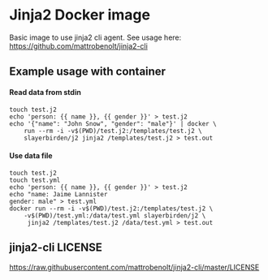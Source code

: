 # Jinja2 Docker image

Basic image to use jinja2 cli agent. See usage here: https://github.com/mattrobenolt/jinja2-cli

## Example usage with container

#### Read data from stdin

    touch test.j2
    echo 'person: {{ name }}, {{ gender }}' > test.j2
    echo '{"name": "John Snow", "gender": "male"}' | docker \
        run --rm -i -v$(PWD)/test.j2:/templates/test.j2 \
        slayerbirden/j2 jinja2 /templates/test.j2 > test.out

#### Use data file
    
    touch test.j2
    touch test.yml
    echo 'person: {{ name }}, {{ gender }}' > test.j2
    echo "name: Jaime Lannister
    gender: male" > test.yml
    docker run --rm -i -v$(PWD)/test.j2:/templates/test.j2 \
        -v$(PWD)/test.yml:/data/test.yml slayerbirden/j2 \
         jinja2 /templates/test.j2 /data/test.yml > test.out

## jinja2-cli LICENSE

https://raw.githubusercontent.com/mattrobenolt/jinja2-cli/master/LICENSE

